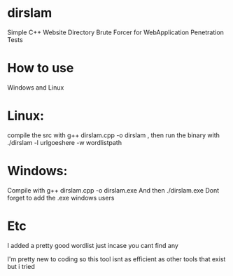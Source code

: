 # dirslam
Simple C++ Website Directory Brute Forcer for WebApplication Penetration Tests

# How to use
Windows and Linux
# Linux: 
compile the src with g++ dirslam.cpp -o dirslam , then run the binary with 
./dirslam -l urlgoeshere -w wordlistpath

# Windows: 
Compile with g++ dirslam.cpp -o dirslam.exe
And then ./dirslam.exe
Dont forget to add the .exe windows users

# Etc

I added a pretty good wordlist just incase you cant find any

I'm pretty new to coding so this tool isnt as efficient as other tools that exist but i tried
